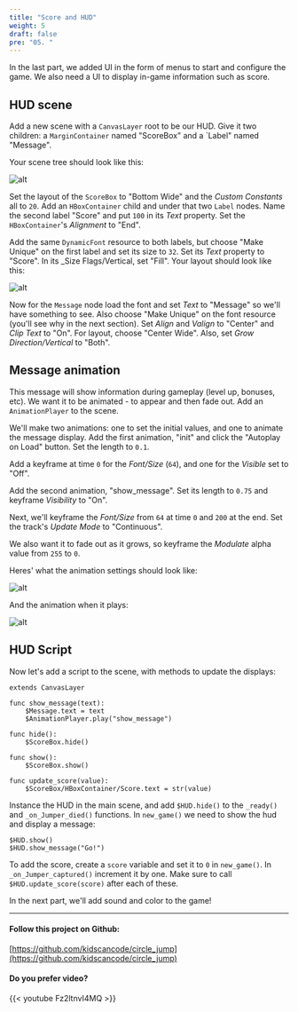 ```yaml
---
title: "Score and HUD"
weight: 5
draft: false
pre: "05. "
---
```


In the last part, we added UI in the form of menus to start and configure the game. We also need a UI to display in-game information such as score.

## HUD scene

Add a new scene with a `CanvasLayer` root to be our HUD. Give it two children: a `MarginContainer` named "ScoreBox" and a `Label" named "Message".

Your scene tree should look like this:

![alt](/godot_recipes/img/cj_05_01.png)

Set the layout of the `ScoreBox` to "Bottom Wide" and the _Custom Constants_ all to `20`. Add an `HBoxContainer` child and under that two `Label` nodes. Name the second label "Score" and put `100` in its _Text_ property. Set the `HBoxContainer`'s _Alignment_ to "End".

Add the same `DynamicFont` resource to both labels, but choose "Make Unique" on the first label and set its size to `32`. Set its _Text_ property to "Score". In its _Size Flags/Vertical, set "Fill". Your layout should look like this:

![alt](/godot_recipes/img/cj_05_02.png)

Now for the `Message` node load the font and set _Text_ to "Message" so we'll have something to see. Also choose "Make Unique" on the font resource (you'll see why in the next section). Set _Align_ and _Valign_ to "Center" and _Clip Text_ to "On". For layout, choose "Center Wide". Also, set _Grow Direction/Vertical_ to "Both".

## Message animation

This message will show information during gameplay (level up, bonuses, etc). We want it to be animated - to appear and then fade out. Add an `AnimationPlayer` to the scene.

We'll make two animations: one to set the initial values, and one to animate the message display. Add the first animation, "init" and click the "Autoplay on Load" button. Set the length to `0.1`.

Add a keyframe at time `0` for the _Font/Size_ (`64`), and one for the _Visible_
set to "Off".

Add the second animation, "show_message". Set its length to `0.75` and keyframe _Visibility_ to "On".

Next, we'll keyframe the _Font/Size_ from `64` at time `0` and `200` at the end. Set the track's _Update Mode_ to "Continuous".

We also want it to fade out as it grows, so keyframe the _Modulate_ alpha value from `255` to `0`.

Heres' what the animation settings should look like:

![alt](/godot_recipes/img/cj_05_03.png)

And the animation when it plays:

![alt](/godot_recipes/img/cj_05_04.gif)

## HUD Script

Now let's add a script to the scene, with methods to update the displays:

```gdscript
extends CanvasLayer

func show_message(text):
    $Message.text = text
    $AnimationPlayer.play("show_message")

func hide():
    $ScoreBox.hide()

func show():
    $ScoreBox.show()

func update_score(value):
    $ScoreBox/HBoxContainer/Score.text = str(value)
```

Instance the HUD in the main scene, and add `$HUD.hide()` to the `_ready()` and `_on_Jumper_died()` functions. In `new_game()` we need to show the hud and display a message:

```gdscript
$HUD.show()
$HUD.show_message("Go!")
```

To add the score, create a `score` variable and set it to `0` in `new_game()`. In `_on_Jumper_captured()` increment it by one. Make sure to call `$HUD.update_score(score)` after each of these.

In the next part, we'll add sound and color to the game!

----------

#### Follow this project on Github:

[https://github.com/kidscancode/circle_jump](https://github.com/kidscancode/circle_jump)

#### Do you prefer video?

{{< youtube Fz2ltnvI4MQ >}}
